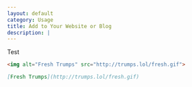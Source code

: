 ```yaml
---
layout: default
category: Usage
title: Add to Your Website or Blog
description: |
---
```

Test
```html
<img alt="Fresh Trumps" src="http://trumps.lol/fresh.gif">
```
```markdown
[Fresh Trumps](http://trumps.lol/fresh.gif)
```
